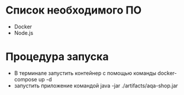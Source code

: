 # Список необходимого ПО
* Docker
* Node.js
# Процедура запуска
* В терминале запустить контейнер с помощью команды docker-compose up -d
* запустить приложение командой java -jar ./artifacts/aqa-shop.jar
